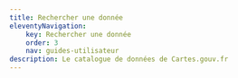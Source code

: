 ```yaml
---
title: Rechercher une donnée
eleventyNavigation:
    key: Rechercher une donnée
    order: 3
    nav: guides-utilisateur
description: Le catalogue de données de Cartes.gouv.fr
---
```

